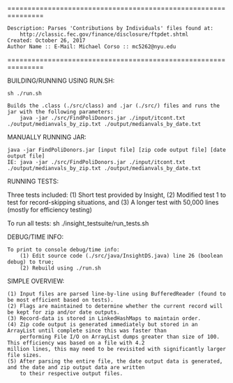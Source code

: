 ===============================================================

    Description: Parses 'Contributions by Individuals' files found at: 
    	http://classic.fec.gov/finance/disclosure/ftpdet.shtml
    Created: October 26, 2017
    Author Name :: E-Mail: Michael Corso :: mc5262@nyu.edu
    
===============================================================

BUILDING/RUNNING USING RUN.SH:

    sh ./run.sh
 
    Builds the .class (./src/class) and .jar (./src/) files and runs the jar with the following parameters:
    	java -jar ./src/FindPoliDonors.jar ./input/itcont.txt ./output/medianvals_by_zip.txt ./output/medianvals_by_date.txt
    
MANUALLY RUNNING JAR:
	
    java -jar FindPoliDonors.jar [input file] [zip code output file] [date output file]
    IE: java -jar ./src/FindPoliDonors.jar ./input/itcont.txt ./output/medianvals_by_zip.txt ./output/medianvals_by_date.txt

RUNNING TESTS:

   Three tests included:
       (1) Short test provided by Insight,
       (2) Modified test 1 to test for record-skipping situations, and
       (3) A longer test with 50,000 lines (mostly for efficiency testing)
   
   To run all tests:
       sh ./insight_testsuite/run_tests.sh

DEBUG/TIME INFO:

	To print to console debug/time info:
		(1) Edit source code (./src/java/InsightDS.java) line 26 (boolean debug) to true;
		(2) Rebuild using ./run.sh

SIMPLE OVERVIEW:

    (1) Input files are parsed line-by-line using BufferedReader (found to be most efficient based on tests).
    (2) Flags are maintained to determine whether the current record will be kept for zip and/or date outputs.
    (3) Record-data is stored in LinkedHashMaps to maintain order.
    (4) Zip code output is generated immediately but stored in an ArrayList until complete since this was faster than 
        performing File I/O on ArrayList dumps greater than size of 100. This efficiency was based on a file with 4.2
	million lines, this may need to be revisited with significantly larger file sizes.
    (5) After parsing the entire file, the date output data is generated, and the date and zip output data are written
        to their respective output files.
